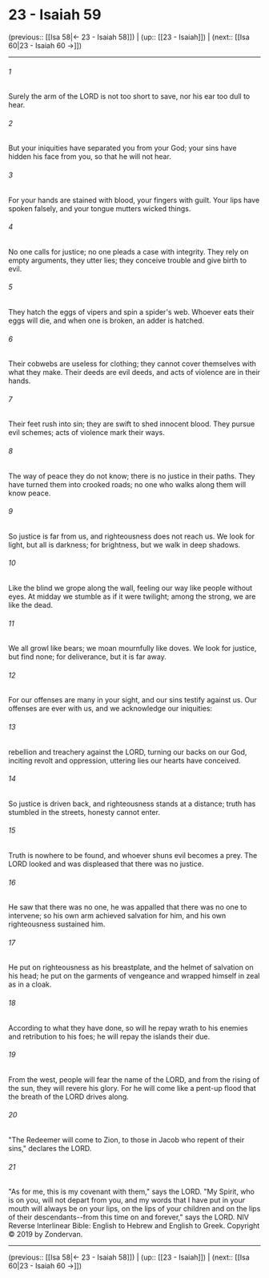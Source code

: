 # 23 - Isaiah 59

(previous:: [[Isa 58|← 23 - Isaiah 58]]) | (up:: [[23 - Isaiah]]) | (next:: [[Isa 60|23 - Isaiah 60 →]])

***


###### 1 
Surely the arm of the LORD is not too short to save, nor his ear too dull to hear. 

###### 2 
But your iniquities have separated you from your God; your sins have hidden his face from you, so that he will not hear. 

###### 3 
For your hands are stained with blood, your fingers with guilt. Your lips have spoken falsely, and your tongue mutters wicked things. 

###### 4 
No one calls for justice; no one pleads a case with integrity. They rely on empty arguments, they utter lies; they conceive trouble and give birth to evil. 

###### 5 
They hatch the eggs of vipers and spin a spider's web. Whoever eats their eggs will die, and when one is broken, an adder is hatched. 

###### 6 
Their cobwebs are useless for clothing; they cannot cover themselves with what they make. Their deeds are evil deeds, and acts of violence are in their hands. 

###### 7 
Their feet rush into sin; they are swift to shed innocent blood. They pursue evil schemes; acts of violence mark their ways. 

###### 8 
The way of peace they do not know; there is no justice in their paths. They have turned them into crooked roads; no one who walks along them will know peace. 

###### 9 
So justice is far from us, and righteousness does not reach us. We look for light, but all is darkness; for brightness, but we walk in deep shadows. 

###### 10 
Like the blind we grope along the wall, feeling our way like people without eyes. At midday we stumble as if it were twilight; among the strong, we are like the dead. 

###### 11 
We all growl like bears; we moan mournfully like doves. We look for justice, but find none; for deliverance, but it is far away. 

###### 12 
For our offenses are many in your sight, and our sins testify against us. Our offenses are ever with us, and we acknowledge our iniquities: 

###### 13 
rebellion and treachery against the LORD, turning our backs on our God, inciting revolt and oppression, uttering lies our hearts have conceived. 

###### 14 
So justice is driven back, and righteousness stands at a distance; truth has stumbled in the streets, honesty cannot enter. 

###### 15 
Truth is nowhere to be found, and whoever shuns evil becomes a prey. The LORD looked and was displeased that there was no justice. 

###### 16 
He saw that there was no one, he was appalled that there was no one to intervene; so his own arm achieved salvation for him, and his own righteousness sustained him. 

###### 17 
He put on righteousness as his breastplate, and the helmet of salvation on his head; he put on the garments of vengeance and wrapped himself in zeal as in a cloak. 

###### 18 
According to what they have done, so will he repay wrath to his enemies and retribution to his foes; he will repay the islands their due. 

###### 19 
From the west, people will fear the name of the LORD, and from the rising of the sun, they will revere his glory. For he will come like a pent-up flood that the breath of the LORD drives along. 

###### 20 
"The Redeemer will come to Zion, to those in Jacob who repent of their sins," declares the LORD. 

###### 21 
"As for me, this is my covenant with them," says the LORD. "My Spirit, who is on you, will not depart from you, and my words that I have put in your mouth will always be on your lips, on the lips of your children and on the lips of their descendants--from this time on and forever," says the LORD. NIV Reverse Interlinear Bible: English to Hebrew and English to Greek. Copyright © 2019 by Zondervan.

***

(previous:: [[Isa 58|← 23 - Isaiah 58]]) | (up:: [[23 - Isaiah]]) | (next:: [[Isa 60|23 - Isaiah 60 →]])
